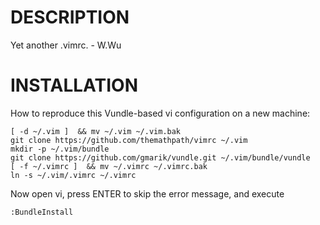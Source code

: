 DESCRIPTION
===============
Yet another .vimrc. - W.Wu

INSTALLATION
===============
How to reproduce this Vundle-based vi configuration on a new machine:

    [ -d ~/.vim ]  && mv ~/.vim ~/.vim.bak
    git clone https://github.com/themathpath/vimrc ~/.vim
    mkdir -p ~/.vim/bundle
    git clone https://github.com/gmarik/vundle.git ~/.vim/bundle/vundle
    [ -f ~/.vimrc ]  && mv ~/.vimrc ~/.vimrc.bak
    ln -s ~/.vim/.vimrc ~/.vimrc

Now open vi, press ENTER to skip the error message, and execute 

    :BundleInstall

